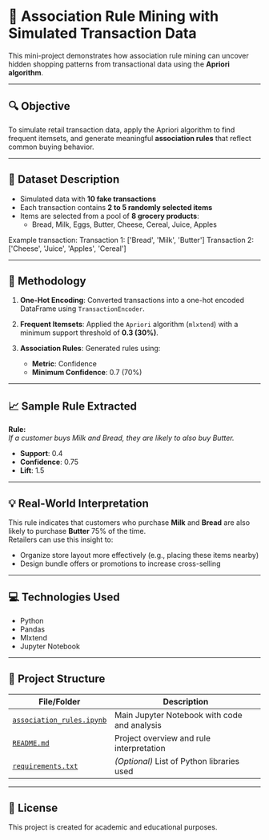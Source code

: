 # 🛒 Association Rule Mining with Simulated Transaction Data

This mini-project demonstrates how association rule mining can uncover hidden shopping patterns from transactional data using the **Apriori algorithm**.

---

## 🔍 Objective

To simulate retail transaction data, apply the Apriori algorithm to find frequent itemsets, and generate meaningful **association rules** that reflect common buying behavior.

---

## 🧾 Dataset Description

- Simulated data with **10 fake transactions**
- Each transaction contains **2 to 5 randomly selected items**
- Items are selected from a pool of **8 grocery products**:
  - Bread, Milk, Eggs, Butter, Cheese, Cereal, Juice, Apples

Example transaction:
Transaction 1: ['Bread', 'Milk', 'Butter']
Transaction 2: ['Cheese', 'Juice', 'Apples', 'Cereal']


---

## 🧠 Methodology

1. **One-Hot Encoding**: Converted transactions into a one-hot encoded DataFrame using `TransactionEncoder`.

2. **Frequent Itemsets**: Applied the `Apriori` algorithm (`mlxtend`) with a minimum support threshold of **0.3 (30%)**.

3. **Association Rules**: Generated rules using:
   - **Metric**: Confidence
   - **Minimum Confidence**: 0.7 (70%)

---

## 📈 Sample Rule Extracted

**Rule:**  
*If a customer buys Milk and Bread, they are likely to also buy Butter.*

- **Support**: 0.4  
- **Confidence**: 0.75  
- **Lift**: 1.5

---

## 💡 Real-World Interpretation

This rule indicates that customers who purchase **Milk** and **Bread** are also likely to purchase **Butter** 75% of the time.  
Retailers can use this insight to:
- Organize store layout more effectively (e.g., placing these items nearby)
- Design bundle offers or promotions to increase cross-selling

---

## 💻 Technologies Used

- Python
- Pandas
- Mlxtend
- Jupyter Notebook

---

## 📂 Project Structure

| File/Folder                                  | Description                                       |
|---------------------------------------------|---------------------------------------------------|
| [`association_rules.ipynb`](association_rules.ipynb) | Main Jupyter Notebook with code and analysis     |
| [`README.md`](README.md)                     | Project overview and rule interpretation         |
| [`requirements.txt`](requirements.txt)       | *(Optional)* List of Python libraries used       |


---

## 📌 License

This project is created for academic and educational purposes.

